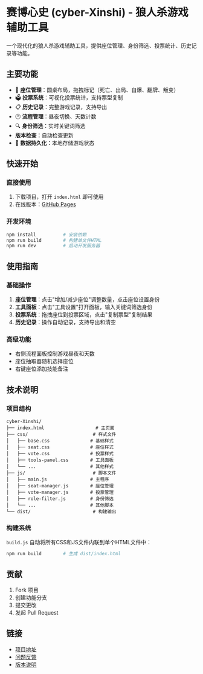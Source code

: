# 赛博心史 (cyber-Xinshi) - 狼人杀游戏辅助工具

一个现代化的狼人杀游戏辅助工具，提供座位管理、身份筛选、投票统计、历史记录等功能。

## 主要功能

- 🎯 **座位管理**：圆桌布局，拖拽标记（死亡、出局、自爆、翻牌、叛变）
- 🗳️ **投票系统**：可视化投票统计，支持票型复制
- 📋 **历史记录**：完整游戏记录，支持导出
- 🕐 **流程管理**：昼夜切换、天数计数
- 🔍 **身份筛选**：实时关键词筛选
-  **版本检查**：自动检查更新
- 💾 **数据持久化**：本地存储游戏状态

## 快速开始

### 直接使用

1. 下载项目，打开 `index.html` 即可使用
2. 在线版本：[GitHub Pages](https://runwill.github.io/cyber-Xinshi/)

### 开发环境

```bash
npm install          # 安装依赖
npm run build        # 构建单文件HTML
npm run dev          # 启动开发服务器
```

## 使用指南

### 基础操作

1. **座位管理**：点击"增加/减少座位"调整数量，点击座位设置身份
2. **工具面板**：点击"工具设置"打开面板，输入关键词筛选身份
3. **投票系统**：拖拽座位到投票区域，点击"复制票型"复制结果
4. **历史记录**：操作自动记录，支持导出和清空

### 高级功能

- 右侧流程面板控制游戏昼夜和天数
- 座位抽取器随机选择座位
- 右键座位添加技能备注

## 技术说明

### 项目结构

```
cyber-Xinshi/
├── index.html                   # 主页面
├── css/                        # 样式文件
│   ├── base.css               # 基础样式
│   ├── seat.css               # 座位样式
│   ├── vote.css               # 投票样式
│   ├── tools-panel.css        # 工具面板
│   └── ...                    # 其他样式
├── js/                         # 脚本文件
│   ├── main.js                # 主程序
│   ├── seat-manager.js        # 座位管理
│   ├── vote-manager.js        # 投票管理
│   ├── role-filter.js         # 身份筛选
│   └── ...                    # 其他脚本
└── dist/                       # 构建输出
```

### 构建系统

`build.js` 自动将所有CSS和JS文件内联到单个HTML文件中：

```bash
npm run build        # 生成 dist/index.html
```

## 贡献

1. Fork 项目
2. 创建功能分支
3. 提交更改
4. 发起 Pull Request

## 链接

- [项目地址](https://github.com/Runwill/cyber-Xinshi)
- [问题反馈](https://github.com/Runwill/cyber-Xinshi/issues)
- [版本说明](VERSION_CHECK_README.md)
